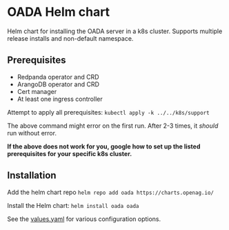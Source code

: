 <!--
 Copyright 2022 Open Ag Data Alliance

 Licensed under the Apache License, Version 2.0 (the "License");
 you may not use this file except in compliance with the License.
 You may obtain a copy of the License at

     http://www.apache.org/licenses/LICENSE-2.0

 Unless required by applicable law or agreed to in writing, software
 distributed under the License is distributed on an "AS IS" BASIS,
 WITHOUT WARRANTIES OR CONDITIONS OF ANY KIND, either express or implied.
 See the License for the specific language governing permissions and
 limitations under the License.
-->

# OADA Helm chart

Helm chart for installing the OADA server in a k8s cluster.
Supports multiple release installs and non-default namespace.

## Prerequisites

- Redpanda operator and CRD
- ArangoDB operator and CRD
- Cert manager
- At least one ingress controller

Attempt to apply all prerequisites:
`kubectl apply -k ../../k8s/support`

The above command might error on the first run.
After 2-3 times, it _should_ run without error.

**If the above does not work for you,
google how to set up the listed prerequisites for your specific k8s cluster.**

## Installation

Add the helm chart repo
`helm repo add oada https://charts.openag.io/`

Install the Helm chart:
`helm install oada oada`

See the [values.yaml](values.yaml) for various configuration options.
